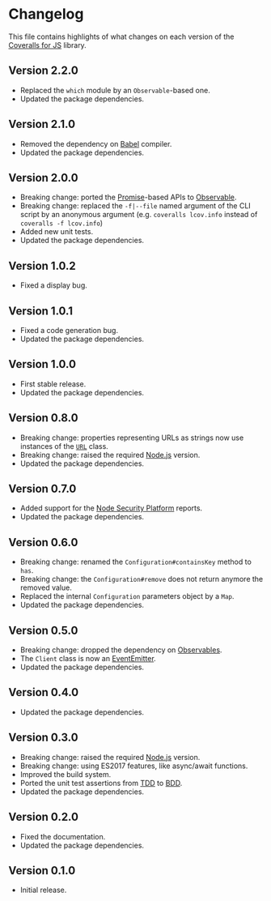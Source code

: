 # Changelog
This file contains highlights of what changes on each version of the [Coveralls for JS](https://github.com/cedx/coveralls.js) library.

## Version 2.2.0
- Replaced the `which` module by an `Observable`-based one.
- Updated the package dependencies.

## Version 2.1.0
- Removed the dependency on [Babel](https://babeljs.io) compiler.
- Updated the package dependencies.

## Version 2.0.0
- Breaking change: ported the [Promise](https://developer.mozilla.org/en-US/docs/Web/JavaScript/Reference/Global_Objects/Promise)-based APIs to [Observable](http://reactivex.io/intro.html).
- Breaking change: replaced the `-f|--file` named argument of the CLI script by an anonymous argument (e.g. `coveralls lcov.info` instead of `coveralls -f lcov.info`)
- Added new unit tests.
- Updated the package dependencies.

## Version 1.0.2
- Fixed a display bug.

## Version 1.0.1
- Fixed a code generation bug.
- Updated the package dependencies.

## Version 1.0.0
- First stable release.
- Updated the package dependencies.

## Version 0.8.0
- Breaking change: properties representing URLs as strings now use instances of the [`URL`](https://developer.mozilla.org/en-US/docs/Web/API/URL) class.
- Breaking change: raised the required [Node.js](https://nodejs.org) version.
- Updated the package dependencies.

## Version 0.7.0
- Added support for the [Node Security Platform](https://nodesecurity.io) reports.
- Updated the package dependencies.

## Version 0.6.0
- Breaking change: renamed the `Configuration#containsKey` method to `has`.
- Breaking change: the `Configuration#remove` does not return anymore the removed value.
- Replaced the internal `Configuration` parameters object by a `Map`.
- Updated the package dependencies.

## Version 0.5.0
- Breaking change: dropped the dependency on [Observables](http://reactivex.io/intro.html).
- The `Client` class is now an [EventEmitter](https://nodejs.org/api/events.html#events_class_eventemitter).
- Updated the package dependencies.

## Version 0.4.0
- Updated the package dependencies.

## Version 0.3.0
- Breaking change: raised the required [Node.js](https://nodejs.org) version.
- Breaking change: using ES2017 features, like async/await functions.
- Improved the build system.
- Ported the unit test assertions from [TDD](https://en.wikipedia.org/wiki/Test-driven_development) to [BDD](https://en.wikipedia.org/wiki/Behavior-driven_development).
- Updated the package dependencies.

## Version 0.2.0
- Fixed the documentation.
- Updated the package dependencies.

## Version 0.1.0
- Initial release.
